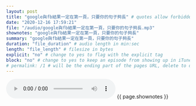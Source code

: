 ```yaml
---
layout: post
title: "google與fb結果一定在第一頁，只要你的句子夠長" # quotes allow forbidden characters like the colon
date: "2020-12-16 17:59:21"
file: "/audio/google與fb結果一定在第一頁，只要你的句子夠長.mp3"
shownotes: "google與fb結果一定在第一頁，只要你的句子夠長"
summary: "google與fb結果一定在第一頁，只要你的句子夠長"
duration: "file_duration" # audio length in min:sec
length: "file_length" # filesize in bytes
explicit: "no" # change to yes to flag with the explicit tag
block: "no" # change to yes to keep an episode from showing up in iTunes
# permalink: /1 # will be the ending part of the pages URL, delete to default to the title
---
```


<audio controls>
<source src="{{site.url}}{{site.baseurl}}{{ page.file }}" type="audio/x-mp3">
Your browser does not support the audio element.
</audio>
{{ page.shownotes }}
